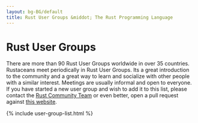 ```yaml
---
layout: bg-BG/default
title: Rust User Groups &middot; The Rust Programming Language
---
```


# Rust User Groups

There are more than 90 Rust User Groups worldwide in over 35
countries. Rustaceans meet periodically in Rust User Groups. Its a
great introduction to the community and a great way to learn and
socialize with other people with a similar interest.  Meetings are
usually informal and open to everyone. If you have started a new user
group and wish to add it to this list, please contact the [Rust Community Team](./team.html#Community-team) or
even better, open a pull request against [this website](https://github.com/rust-lang/rust-www/blob/master/_data/usergroups.yml).

{% include user-group-list.html %}
